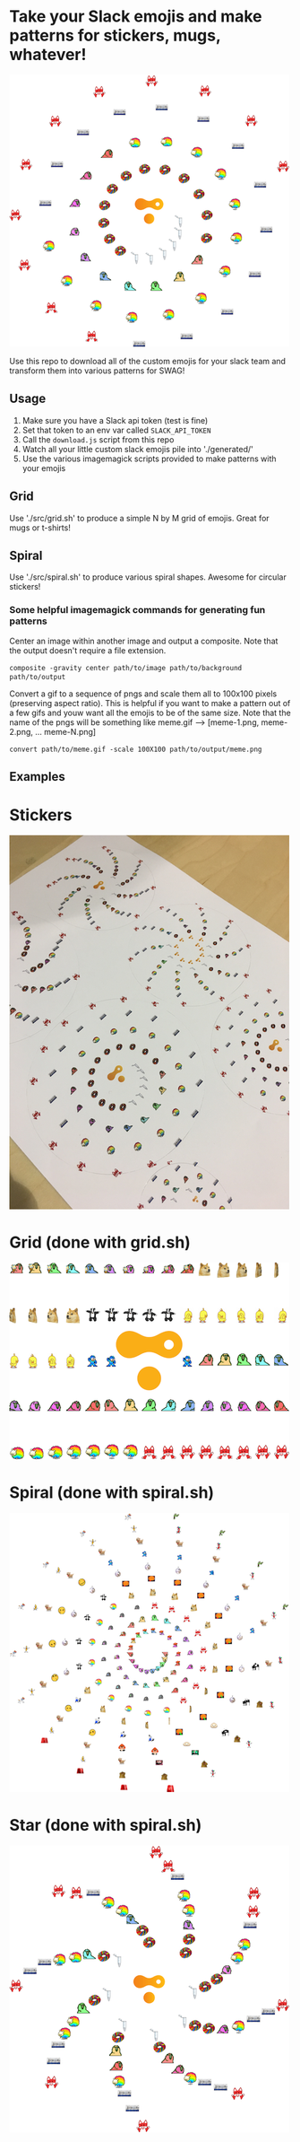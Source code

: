 # Take your Slack emojis and make patterns for stickers, mugs, whatever!

![alt tag](./example/spiral-transcriptic-logo.png)

Use this repo to download all of the custom emojis for your slack team and transform them into various patterns for SWAG!

## Usage

1. Make sure you have a Slack api token (test is fine)
2. Set that token to an env var called `SLACK_API_TOKEN`
3. Call the `download.js` script from this repo
4. Watch all your little custom slack emojis pile into './generated/'
5. Use the various imagemagick scripts provided to make patterns with your emojis

## Grid
Use './src/grid.sh' to produce a simple N by M grid of emojis.  Great for mugs or t-shirts!

## Spiral
Use './src/spiral.sh' to produce various spiral shapes.  Awesome for circular stickers!

### Some helpful imagemagick commands for generating fun patterns

Center an image within another image and output a composite.  Note that the output doesn't require a file extension.
```
composite -gravity center path/to/image path/to/background path/to/output
```

Convert a gif to a sequence of pngs and scale them all to 100x100 pixels (preserving aspect ratio).  This is helpful if you want to make a pattern out of a few gifs and youw want all the emojis to be of the same size.
Note that the name of the pngs will be something like meme.gif --> [meme-1.png, meme-2.png, ... meme-N.png]
```
convert path/to/meme.gif -scale 100X100 path/to/output/meme.png
```

## Examples

# Stickers
![alt tag](./example/stickers.png)


# Grid (done with grid.sh)
![alt tag](./example/grid-transcriptic-logo.png)


# Spiral (done with spiral.sh)
![alt tag](./example/large-spiral.png)


# Star (done with spiral.sh)
![alt tag](./example/star-transcriptic-logo.png)
